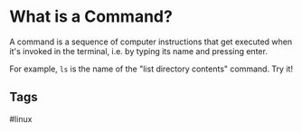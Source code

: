 # What is a Command?

A command is a sequence of computer instructions that get executed when it's invoked in the terminal, i.e. by typing its name and pressing enter.  

For example, `ls` is the name of the "list directory contents" command. Try it!  

## Tags
#linux

